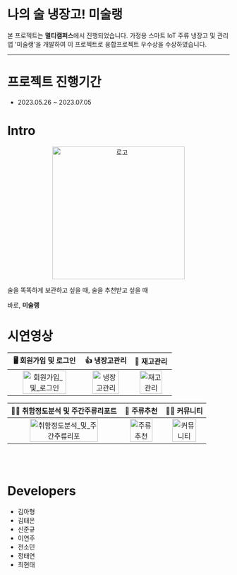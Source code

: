 # 나의 술 냉장고! 미술랭 
본 프로젝트는 **멀티캠퍼스**에서 진행되었습니다. 가정용 스마트 IoT 주류 냉장고 및 관리 앱 '미술랭'을 개발하여 이 프로젝트로 융합프로젝트 우수상을 수상하였습니다. 

---

# 프로젝트 진행기간
+ 2023.05.26 ~ 2023.07.05

# Intro
<p align="center">
  <img width="300" alt="로고" src="https://github.com/gnuyhaa/multit_finalprj/assets/125522834/57157255-ad92-4db0-8f45-353d979d03c6">
</p>

술을 똑똑하게 보관하고 싶을 때, 술을 추천받고 싶을 때 

바로, **미술랭**

# 시연영상
|                   🖥️ 회원가입 및 로그인                   |                   👍 냉장고관리                    |                         🍻 재고관리                          |
| :----------------------------------------------------------: | :----------------------------------------------------------: | :----------------------------------------------------------: |
| <img src="https://github.com/gnuyhaa/multit_finalprj/assets/125522834/698b77ac-29f5-44c8-972a-5f3889544732" alt="회원가입_및_로그인" width=80%> | <img src="https://github.com/gnuyhaa/multit_finalprj/assets/125522834/3294baae-dcbf-4065-9c2f-7b79bc6d5430" alt="냉장고관리" width=80%> | <img src="https://github.com/gnuyhaa/multit_finalprj/assets/125522834/8bb4fa7e-a1d9-4056-a2c4-b112d12ff286" alt="재고관리" width=80%> |

|                         😵‍💫 취함정도분석 및 주간주류리포트                         |                  🍺 주류추천                  |                         🧑‍💻 커뮤니티                        |
| :----------------------------------------------------------: | :----------------------------------------------------------: | :----------------------------------------------------------: |
| <img src="https://github.com/gnuyhaa/multit_finalprj/assets/125522834/765ac1a3-23ea-4c7c-a37d-fe770395139b" alt="취함정도분석_및_주간주류리포" width=80%> | <img src="https://github.com/gnuyhaa/multit_finalprj/assets/125522834/7b0c0407-d889-4b22-b6f1-efb73d4a992a" alt="주류추천" width=80%> | <img src="https://github.com/gnuyhaa/multit_finalprj/assets/125522834/3c0339c7-d4df-4dff-bca8-aa996afa77fc" alt="커뮤니티" width=80%> |
</br>
</br>

# Developers
+ 김아형
+ 김태은
+ 신준규
+ 이연주
+ 전소민
+ 정태연
+ 최현태
